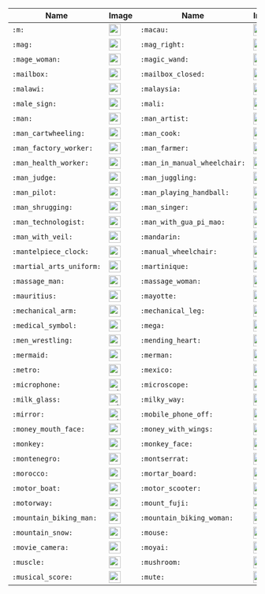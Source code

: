 | Name | Image | Name | Image | Name | Image | Name | Image |
| --- | --- | --- | --- | --- | --- | --- | --- |
| `:m:` | <img src="https://github.githubassets.com/images/icons/emoji/unicode/24c2.png?v8" alt="m" width="24" height="24" /> | `:macau:` | <img src="https://github.githubassets.com/images/icons/emoji/unicode/1f1f2-1f1f4.png?v8" alt="macau" width="24" height="24" /> | `:macedonia:` | <img src="https://github.githubassets.com/images/icons/emoji/unicode/1f1f2-1f1f0.png?v8" alt="macedonia" width="24" height="24" /> | `:madagascar:` | <img src="https://github.githubassets.com/images/icons/emoji/unicode/1f1f2-1f1ec.png?v8" alt="madagascar" width="24" height="24" /> |
| `:mag:` | <img src="https://github.githubassets.com/images/icons/emoji/unicode/1f50d.png?v8" alt="mag" width="24" height="24" /> | `:mag_right:` | <img src="https://github.githubassets.com/images/icons/emoji/unicode/1f50e.png?v8" alt="mag_right" width="24" height="24" /> | `:mage:` | <img src="https://github.githubassets.com/images/icons/emoji/unicode/1f9d9.png?v8" alt="mage" width="24" height="24" /> | `:mage_man:` | <img src="https://github.githubassets.com/images/icons/emoji/unicode/1f9d9-2642.png?v8" alt="mage_man" width="24" height="24" /> |
| `:mage_woman:` | <img src="https://github.githubassets.com/images/icons/emoji/unicode/1f9d9-2640.png?v8" alt="mage_woman" width="24" height="24" /> | `:magic_wand:` | <img src="https://github.githubassets.com/images/icons/emoji/unicode/1fa84.png?v8" alt="magic_wand" width="24" height="24" /> | `:magnet:` | <img src="https://github.githubassets.com/images/icons/emoji/unicode/1f9f2.png?v8" alt="magnet" width="24" height="24" /> | `:mahjong:` | <img src="https://github.githubassets.com/images/icons/emoji/unicode/1f004.png?v8" alt="mahjong" width="24" height="24" /> |
| `:mailbox:` | <img src="https://github.githubassets.com/images/icons/emoji/unicode/1f4eb.png?v8" alt="mailbox" width="24" height="24" /> | `:mailbox_closed:` | <img src="https://github.githubassets.com/images/icons/emoji/unicode/1f4ea.png?v8" alt="mailbox_closed" width="24" height="24" /> | `:mailbox_with_mail:` | <img src="https://github.githubassets.com/images/icons/emoji/unicode/1f4ec.png?v8" alt="mailbox_with_mail" width="24" height="24" /> | `:mailbox_with_no_mail:` | <img src="https://github.githubassets.com/images/icons/emoji/unicode/1f4ed.png?v8" alt="mailbox_with_no_mail" width="24" height="24" /> |
| `:malawi:` | <img src="https://github.githubassets.com/images/icons/emoji/unicode/1f1f2-1f1fc.png?v8" alt="malawi" width="24" height="24" /> | `:malaysia:` | <img src="https://github.githubassets.com/images/icons/emoji/unicode/1f1f2-1f1fe.png?v8" alt="malaysia" width="24" height="24" /> | `:maldives:` | <img src="https://github.githubassets.com/images/icons/emoji/unicode/1f1f2-1f1fb.png?v8" alt="maldives" width="24" height="24" /> | `:male_detective:` | <img src="https://github.githubassets.com/images/icons/emoji/unicode/1f575-2642.png?v8" alt="male_detective" width="24" height="24" /> |
| `:male_sign:` | <img src="https://github.githubassets.com/images/icons/emoji/unicode/2642.png?v8" alt="male_sign" width="24" height="24" /> | `:mali:` | <img src="https://github.githubassets.com/images/icons/emoji/unicode/1f1f2-1f1f1.png?v8" alt="mali" width="24" height="24" /> | `:malta:` | <img src="https://github.githubassets.com/images/icons/emoji/unicode/1f1f2-1f1f9.png?v8" alt="malta" width="24" height="24" /> | `:mammoth:` | <img src="https://github.githubassets.com/images/icons/emoji/unicode/1f9a3.png?v8" alt="mammoth" width="24" height="24" /> |
| `:man:` | <img src="https://github.githubassets.com/images/icons/emoji/unicode/1f468.png?v8" alt="man" width="24" height="24" /> | `:man_artist:` | <img src="https://github.githubassets.com/images/icons/emoji/unicode/1f468-1f3a8.png?v8" alt="man_artist" width="24" height="24" /> | `:man_astronaut:` | <img src="https://github.githubassets.com/images/icons/emoji/unicode/1f468-1f680.png?v8" alt="man_astronaut" width="24" height="24" /> | `:man_beard:` | <img src="https://github.githubassets.com/images/icons/emoji/unicode/1f9d4-2642.png?v8" alt="man_beard" width="24" height="24" /> |
| `:man_cartwheeling:` | <img src="https://github.githubassets.com/images/icons/emoji/unicode/1f938-2642.png?v8" alt="man_cartwheeling" width="24" height="24" /> | `:man_cook:` | <img src="https://github.githubassets.com/images/icons/emoji/unicode/1f468-1f373.png?v8" alt="man_cook" width="24" height="24" /> | `:man_dancing:` | <img src="https://github.githubassets.com/images/icons/emoji/unicode/1f57a.png?v8" alt="man_dancing" width="24" height="24" /> | `:man_facepalming:` | <img src="https://github.githubassets.com/images/icons/emoji/unicode/1f926-2642.png?v8" alt="man_facepalming" width="24" height="24" /> |
| `:man_factory_worker:` | <img src="https://github.githubassets.com/images/icons/emoji/unicode/1f468-1f3ed.png?v8" alt="man_factory_worker" width="24" height="24" /> | `:man_farmer:` | <img src="https://github.githubassets.com/images/icons/emoji/unicode/1f468-1f33e.png?v8" alt="man_farmer" width="24" height="24" /> | `:man_feeding_baby:` | <img src="https://github.githubassets.com/images/icons/emoji/unicode/1f468-1f37c.png?v8" alt="man_feeding_baby" width="24" height="24" /> | `:man_firefighter:` | <img src="https://github.githubassets.com/images/icons/emoji/unicode/1f468-1f692.png?v8" alt="man_firefighter" width="24" height="24" /> |
| `:man_health_worker:` | <img src="https://github.githubassets.com/images/icons/emoji/unicode/1f468-2695.png?v8" alt="man_health_worker" width="24" height="24" /> | `:man_in_manual_wheelchair:` | <img src="https://github.githubassets.com/images/icons/emoji/unicode/1f468-1f9bd.png?v8" alt="man_in_manual_wheelchair" width="24" height="24" /> | `:man_in_motorized_wheelchair:` | <img src="https://github.githubassets.com/images/icons/emoji/unicode/1f468-1f9bc.png?v8" alt="man_in_motorized_wheelchair" width="24" height="24" /> | `:man_in_tuxedo:` | <img src="https://github.githubassets.com/images/icons/emoji/unicode/1f935-2642.png?v8" alt="man_in_tuxedo" width="24" height="24" /> |
| `:man_judge:` | <img src="https://github.githubassets.com/images/icons/emoji/unicode/1f468-2696.png?v8" alt="man_judge" width="24" height="24" /> | `:man_juggling:` | <img src="https://github.githubassets.com/images/icons/emoji/unicode/1f939-2642.png?v8" alt="man_juggling" width="24" height="24" /> | `:man_mechanic:` | <img src="https://github.githubassets.com/images/icons/emoji/unicode/1f468-1f527.png?v8" alt="man_mechanic" width="24" height="24" /> | `:man_office_worker:` | <img src="https://github.githubassets.com/images/icons/emoji/unicode/1f468-1f4bc.png?v8" alt="man_office_worker" width="24" height="24" /> |
| `:man_pilot:` | <img src="https://github.githubassets.com/images/icons/emoji/unicode/1f468-2708.png?v8" alt="man_pilot" width="24" height="24" /> | `:man_playing_handball:` | <img src="https://github.githubassets.com/images/icons/emoji/unicode/1f93e-2642.png?v8" alt="man_playing_handball" width="24" height="24" /> | `:man_playing_water_polo:` | <img src="https://github.githubassets.com/images/icons/emoji/unicode/1f93d-2642.png?v8" alt="man_playing_water_polo" width="24" height="24" /> | `:man_scientist:` | <img src="https://github.githubassets.com/images/icons/emoji/unicode/1f468-1f52c.png?v8" alt="man_scientist" width="24" height="24" /> |
| `:man_shrugging:` | <img src="https://github.githubassets.com/images/icons/emoji/unicode/1f937-2642.png?v8" alt="man_shrugging" width="24" height="24" /> | `:man_singer:` | <img src="https://github.githubassets.com/images/icons/emoji/unicode/1f468-1f3a4.png?v8" alt="man_singer" width="24" height="24" /> | `:man_student:` | <img src="https://github.githubassets.com/images/icons/emoji/unicode/1f468-1f393.png?v8" alt="man_student" width="24" height="24" /> | `:man_teacher:` | <img src="https://github.githubassets.com/images/icons/emoji/unicode/1f468-1f3eb.png?v8" alt="man_teacher" width="24" height="24" /> |
| `:man_technologist:` | <img src="https://github.githubassets.com/images/icons/emoji/unicode/1f468-1f4bb.png?v8" alt="man_technologist" width="24" height="24" /> | `:man_with_gua_pi_mao:` | <img src="https://github.githubassets.com/images/icons/emoji/unicode/1f472.png?v8" alt="man_with_gua_pi_mao" width="24" height="24" /> | `:man_with_probing_cane:` | <img src="https://github.githubassets.com/images/icons/emoji/unicode/1f468-1f9af.png?v8" alt="man_with_probing_cane" width="24" height="24" /> | `:man_with_turban:` | <img src="https://github.githubassets.com/images/icons/emoji/unicode/1f473-2642.png?v8" alt="man_with_turban" width="24" height="24" /> |
| `:man_with_veil:` | <img src="https://github.githubassets.com/images/icons/emoji/unicode/1f470-2642.png?v8" alt="man_with_veil" width="24" height="24" /> | `:mandarin:` | <img src="https://github.githubassets.com/images/icons/emoji/unicode/1f34a.png?v8" alt="mandarin" width="24" height="24" /> | `:mango:` | <img src="https://github.githubassets.com/images/icons/emoji/unicode/1f96d.png?v8" alt="mango" width="24" height="24" /> | `:mans_shoe:` | <img src="https://github.githubassets.com/images/icons/emoji/unicode/1f45e.png?v8" alt="mans_shoe" width="24" height="24" /> |
| `:mantelpiece_clock:` | <img src="https://github.githubassets.com/images/icons/emoji/unicode/1f570.png?v8" alt="mantelpiece_clock" width="24" height="24" /> | `:manual_wheelchair:` | <img src="https://github.githubassets.com/images/icons/emoji/unicode/1f9bd.png?v8" alt="manual_wheelchair" width="24" height="24" /> | `:maple_leaf:` | <img src="https://github.githubassets.com/images/icons/emoji/unicode/1f341.png?v8" alt="maple_leaf" width="24" height="24" /> | `:marshall_islands:` | <img src="https://github.githubassets.com/images/icons/emoji/unicode/1f1f2-1f1ed.png?v8" alt="marshall_islands" width="24" height="24" /> |
| `:martial_arts_uniform:` | <img src="https://github.githubassets.com/images/icons/emoji/unicode/1f94b.png?v8" alt="martial_arts_uniform" width="24" height="24" /> | `:martinique:` | <img src="https://github.githubassets.com/images/icons/emoji/unicode/1f1f2-1f1f6.png?v8" alt="martinique" width="24" height="24" /> | `:mask:` | <img src="https://github.githubassets.com/images/icons/emoji/unicode/1f637.png?v8" alt="mask" width="24" height="24" /> | `:massage:` | <img src="https://github.githubassets.com/images/icons/emoji/unicode/1f486.png?v8" alt="massage" width="24" height="24" /> |
| `:massage_man:` | <img src="https://github.githubassets.com/images/icons/emoji/unicode/1f486-2642.png?v8" alt="massage_man" width="24" height="24" /> | `:massage_woman:` | <img src="https://github.githubassets.com/images/icons/emoji/unicode/1f486-2640.png?v8" alt="massage_woman" width="24" height="24" /> | `:mate:` | <img src="https://github.githubassets.com/images/icons/emoji/unicode/1f9c9.png?v8" alt="mate" width="24" height="24" /> | `:mauritania:` | <img src="https://github.githubassets.com/images/icons/emoji/unicode/1f1f2-1f1f7.png?v8" alt="mauritania" width="24" height="24" /> |
| `:mauritius:` | <img src="https://github.githubassets.com/images/icons/emoji/unicode/1f1f2-1f1fa.png?v8" alt="mauritius" width="24" height="24" /> | `:mayotte:` | <img src="https://github.githubassets.com/images/icons/emoji/unicode/1f1fe-1f1f9.png?v8" alt="mayotte" width="24" height="24" /> | `:meat_on_bone:` | <img src="https://github.githubassets.com/images/icons/emoji/unicode/1f356.png?v8" alt="meat_on_bone" width="24" height="24" /> | `:mechanic:` | <img src="https://github.githubassets.com/images/icons/emoji/unicode/1f9d1-1f527.png?v8" alt="mechanic" width="24" height="24" /> |
| `:mechanical_arm:` | <img src="https://github.githubassets.com/images/icons/emoji/unicode/1f9be.png?v8" alt="mechanical_arm" width="24" height="24" /> | `:mechanical_leg:` | <img src="https://github.githubassets.com/images/icons/emoji/unicode/1f9bf.png?v8" alt="mechanical_leg" width="24" height="24" /> | `:medal_military:` | <img src="https://github.githubassets.com/images/icons/emoji/unicode/1f396.png?v8" alt="medal_military" width="24" height="24" /> | `:medal_sports:` | <img src="https://github.githubassets.com/images/icons/emoji/unicode/1f3c5.png?v8" alt="medal_sports" width="24" height="24" /> |
| `:medical_symbol:` | <img src="https://github.githubassets.com/images/icons/emoji/unicode/2695.png?v8" alt="medical_symbol" width="24" height="24" /> | `:mega:` | <img src="https://github.githubassets.com/images/icons/emoji/unicode/1f4e3.png?v8" alt="mega" width="24" height="24" /> | `:melon:` | <img src="https://github.githubassets.com/images/icons/emoji/unicode/1f348.png?v8" alt="melon" width="24" height="24" /> | `:memo:` | <img src="https://github.githubassets.com/images/icons/emoji/unicode/1f4dd.png?v8" alt="memo" width="24" height="24" /> |
| `:men_wrestling:` | <img src="https://github.githubassets.com/images/icons/emoji/unicode/1f93c-2642.png?v8" alt="men_wrestling" width="24" height="24" /> | `:mending_heart:` | <img src="https://github.githubassets.com/images/icons/emoji/unicode/2764-1fa79.png?v8" alt="mending_heart" width="24" height="24" /> | `:menorah:` | <img src="https://github.githubassets.com/images/icons/emoji/unicode/1f54e.png?v8" alt="menorah" width="24" height="24" /> | `:mens:` | <img src="https://github.githubassets.com/images/icons/emoji/unicode/1f6b9.png?v8" alt="mens" width="24" height="24" /> |
| `:mermaid:` | <img src="https://github.githubassets.com/images/icons/emoji/unicode/1f9dc-2640.png?v8" alt="mermaid" width="24" height="24" /> | `:merman:` | <img src="https://github.githubassets.com/images/icons/emoji/unicode/1f9dc-2642.png?v8" alt="merman" width="24" height="24" /> | `:merperson:` | <img src="https://github.githubassets.com/images/icons/emoji/unicode/1f9dc.png?v8" alt="merperson" width="24" height="24" /> | `:metal:` | <img src="https://github.githubassets.com/images/icons/emoji/unicode/1f918.png?v8" alt="metal" width="24" height="24" /> |
| `:metro:` | <img src="https://github.githubassets.com/images/icons/emoji/unicode/1f687.png?v8" alt="metro" width="24" height="24" /> | `:mexico:` | <img src="https://github.githubassets.com/images/icons/emoji/unicode/1f1f2-1f1fd.png?v8" alt="mexico" width="24" height="24" /> | `:microbe:` | <img src="https://github.githubassets.com/images/icons/emoji/unicode/1f9a0.png?v8" alt="microbe" width="24" height="24" /> | `:micronesia:` | <img src="https://github.githubassets.com/images/icons/emoji/unicode/1f1eb-1f1f2.png?v8" alt="micronesia" width="24" height="24" /> |
| `:microphone:` | <img src="https://github.githubassets.com/images/icons/emoji/unicode/1f3a4.png?v8" alt="microphone" width="24" height="24" /> | `:microscope:` | <img src="https://github.githubassets.com/images/icons/emoji/unicode/1f52c.png?v8" alt="microscope" width="24" height="24" /> | `:middle_finger:` | <img src="https://github.githubassets.com/images/icons/emoji/unicode/1f595.png?v8" alt="middle_finger" width="24" height="24" /> | `:military_helmet:` | <img src="https://github.githubassets.com/images/icons/emoji/unicode/1fa96.png?v8" alt="military_helmet" width="24" height="24" /> |
| `:milk_glass:` | <img src="https://github.githubassets.com/images/icons/emoji/unicode/1f95b.png?v8" alt="milk_glass" width="24" height="24" /> | `:milky_way:` | <img src="https://github.githubassets.com/images/icons/emoji/unicode/1f30c.png?v8" alt="milky_way" width="24" height="24" /> | `:minibus:` | <img src="https://github.githubassets.com/images/icons/emoji/unicode/1f690.png?v8" alt="minibus" width="24" height="24" /> | `:minidisc:` | <img src="https://github.githubassets.com/images/icons/emoji/unicode/1f4bd.png?v8" alt="minidisc" width="24" height="24" /> |
| `:mirror:` | <img src="https://github.githubassets.com/images/icons/emoji/unicode/1fa9e.png?v8" alt="mirror" width="24" height="24" /> | `:mobile_phone_off:` | <img src="https://github.githubassets.com/images/icons/emoji/unicode/1f4f4.png?v8" alt="mobile_phone_off" width="24" height="24" /> | `:moldova:` | <img src="https://github.githubassets.com/images/icons/emoji/unicode/1f1f2-1f1e9.png?v8" alt="moldova" width="24" height="24" /> | `:monaco:` | <img src="https://github.githubassets.com/images/icons/emoji/unicode/1f1f2-1f1e8.png?v8" alt="monaco" width="24" height="24" /> |
| `:money_mouth_face:` | <img src="https://github.githubassets.com/images/icons/emoji/unicode/1f911.png?v8" alt="money_mouth_face" width="24" height="24" /> | `:money_with_wings:` | <img src="https://github.githubassets.com/images/icons/emoji/unicode/1f4b8.png?v8" alt="money_with_wings" width="24" height="24" /> | `:moneybag:` | <img src="https://github.githubassets.com/images/icons/emoji/unicode/1f4b0.png?v8" alt="moneybag" width="24" height="24" /> | `:mongolia:` | <img src="https://github.githubassets.com/images/icons/emoji/unicode/1f1f2-1f1f3.png?v8" alt="mongolia" width="24" height="24" /> |
| `:monkey:` | <img src="https://github.githubassets.com/images/icons/emoji/unicode/1f412.png?v8" alt="monkey" width="24" height="24" /> | `:monkey_face:` | <img src="https://github.githubassets.com/images/icons/emoji/unicode/1f435.png?v8" alt="monkey_face" width="24" height="24" /> | `:monocle_face:` | <img src="https://github.githubassets.com/images/icons/emoji/unicode/1f9d0.png?v8" alt="monocle_face" width="24" height="24" /> | `:monorail:` | <img src="https://github.githubassets.com/images/icons/emoji/unicode/1f69d.png?v8" alt="monorail" width="24" height="24" /> |
| `:montenegro:` | <img src="https://github.githubassets.com/images/icons/emoji/unicode/1f1f2-1f1ea.png?v8" alt="montenegro" width="24" height="24" /> | `:montserrat:` | <img src="https://github.githubassets.com/images/icons/emoji/unicode/1f1f2-1f1f8.png?v8" alt="montserrat" width="24" height="24" /> | `:moon:` | <img src="https://github.githubassets.com/images/icons/emoji/unicode/1f314.png?v8" alt="moon" width="24" height="24" /> | `:moon_cake:` | <img src="https://github.githubassets.com/images/icons/emoji/unicode/1f96e.png?v8" alt="moon_cake" width="24" height="24" /> |
| `:morocco:` | <img src="https://github.githubassets.com/images/icons/emoji/unicode/1f1f2-1f1e6.png?v8" alt="morocco" width="24" height="24" /> | `:mortar_board:` | <img src="https://github.githubassets.com/images/icons/emoji/unicode/1f393.png?v8" alt="mortar_board" width="24" height="24" /> | `:mosque:` | <img src="https://github.githubassets.com/images/icons/emoji/unicode/1f54c.png?v8" alt="mosque" width="24" height="24" /> | `:mosquito:` | <img src="https://github.githubassets.com/images/icons/emoji/unicode/1f99f.png?v8" alt="mosquito" width="24" height="24" /> |
| `:motor_boat:` | <img src="https://github.githubassets.com/images/icons/emoji/unicode/1f6e5.png?v8" alt="motor_boat" width="24" height="24" /> | `:motor_scooter:` | <img src="https://github.githubassets.com/images/icons/emoji/unicode/1f6f5.png?v8" alt="motor_scooter" width="24" height="24" /> | `:motorcycle:` | <img src="https://github.githubassets.com/images/icons/emoji/unicode/1f3cd.png?v8" alt="motorcycle" width="24" height="24" /> | `:motorized_wheelchair:` | <img src="https://github.githubassets.com/images/icons/emoji/unicode/1f9bc.png?v8" alt="motorized_wheelchair" width="24" height="24" /> |
| `:motorway:` | <img src="https://github.githubassets.com/images/icons/emoji/unicode/1f6e3.png?v8" alt="motorway" width="24" height="24" /> | `:mount_fuji:` | <img src="https://github.githubassets.com/images/icons/emoji/unicode/1f5fb.png?v8" alt="mount_fuji" width="24" height="24" /> | `:mountain:` | <img src="https://github.githubassets.com/images/icons/emoji/unicode/26f0.png?v8" alt="mountain" width="24" height="24" /> | `:mountain_bicyclist:` | <img src="https://github.githubassets.com/images/icons/emoji/unicode/1f6b5.png?v8" alt="mountain_bicyclist" width="24" height="24" /> |
| `:mountain_biking_man:` | <img src="https://github.githubassets.com/images/icons/emoji/unicode/1f6b5-2642.png?v8" alt="mountain_biking_man" width="24" height="24" /> | `:mountain_biking_woman:` | <img src="https://github.githubassets.com/images/icons/emoji/unicode/1f6b5-2640.png?v8" alt="mountain_biking_woman" width="24" height="24" /> | `:mountain_cableway:` | <img src="https://github.githubassets.com/images/icons/emoji/unicode/1f6a0.png?v8" alt="mountain_cableway" width="24" height="24" /> | `:mountain_railway:` | <img src="https://github.githubassets.com/images/icons/emoji/unicode/1f69e.png?v8" alt="mountain_railway" width="24" height="24" /> |
| `:mountain_snow:` | <img src="https://github.githubassets.com/images/icons/emoji/unicode/1f3d4.png?v8" alt="mountain_snow" width="24" height="24" /> | `:mouse:` | <img src="https://github.githubassets.com/images/icons/emoji/unicode/1f42d.png?v8" alt="mouse" width="24" height="24" /> | `:mouse2:` | <img src="https://github.githubassets.com/images/icons/emoji/unicode/1f401.png?v8" alt="mouse2" width="24" height="24" /> | `:mouse_trap:` | <img src="https://github.githubassets.com/images/icons/emoji/unicode/1faa4.png?v8" alt="mouse_trap" width="24" height="24" /> |
| `:movie_camera:` | <img src="https://github.githubassets.com/images/icons/emoji/unicode/1f3a5.png?v8" alt="movie_camera" width="24" height="24" /> | `:moyai:` | <img src="https://github.githubassets.com/images/icons/emoji/unicode/1f5ff.png?v8" alt="moyai" width="24" height="24" /> | `:mozambique:` | <img src="https://github.githubassets.com/images/icons/emoji/unicode/1f1f2-1f1ff.png?v8" alt="mozambique" width="24" height="24" /> | `:mrs_claus:` | <img src="https://github.githubassets.com/images/icons/emoji/unicode/1f936.png?v8" alt="mrs_claus" width="24" height="24" /> |
| `:muscle:` | <img src="https://github.githubassets.com/images/icons/emoji/unicode/1f4aa.png?v8" alt="muscle" width="24" height="24" /> | `:mushroom:` | <img src="https://github.githubassets.com/images/icons/emoji/unicode/1f344.png?v8" alt="mushroom" width="24" height="24" /> | `:musical_keyboard:` | <img src="https://github.githubassets.com/images/icons/emoji/unicode/1f3b9.png?v8" alt="musical_keyboard" width="24" height="24" /> | `:musical_note:` | <img src="https://github.githubassets.com/images/icons/emoji/unicode/1f3b5.png?v8" alt="musical_note" width="24" height="24" /> |
| `:musical_score:` | <img src="https://github.githubassets.com/images/icons/emoji/unicode/1f3bc.png?v8" alt="musical_score" width="24" height="24" /> | `:mute:` | <img src="https://github.githubassets.com/images/icons/emoji/unicode/1f507.png?v8" alt="mute" width="24" height="24" /> | `:mx_claus:` | <img src="https://github.githubassets.com/images/icons/emoji/unicode/1f9d1-1f384.png?v8" alt="mx_claus" width="24" height="24" /> | `:myanmar:` | <img src="https://github.githubassets.com/images/icons/emoji/unicode/1f1f2-1f1f2.png?v8" alt="myanmar" width="24" height="24" /> |
